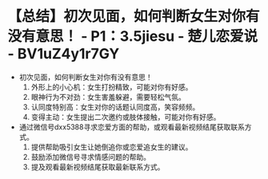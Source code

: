 # 【总结】初次见面，如何判断女生对你有没有意思！ - P1：3.5jiesu - 楚儿恋爱说 - BV1uZ4y1r7GY

-   初次见面，如何判断女生对你有没有意思！
    1.  外形上的小心机：女生打扮精致，可能对你有好感。
    2.  眼神行为不对劲：女生害羞躲避，需要轻松气氛。
    3.  认同度特别高：女生对你的话题认同度高，笑容频频。
    4.  变得主动：女生提出二次邀约或肢体接触，可能对你有好感。
-   通过微信号dxx5388寻求恋爱方面的帮助，或观看最新视频结尾获取联系方式。
    1.  提供帮助吸引女生让她倒追你或恋爱追女生的建议。
    2.  鼓励添加微信号寻求情感问题的帮助。
    3.  提及观看最新视频结尾获取最新联系方式。